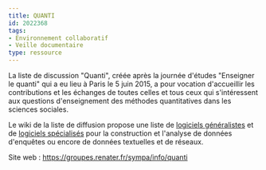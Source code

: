 ```yaml
---
title: QUANTI
id: 2022368
tags:
- Environnement collaboratif
- Veille documentaire
type: ressource
---
```


La liste de discussion "Quanti", créée après la journée d'études "Enseigner le quanti" qui a eu lieu à Paris le 5 juin 2015, a pour vocation d'accueillir les contributions et les échanges de toutes celles et tous ceux qui s'intéressent aux questions d'enseignement des méthodes quantitatives dans les sciences sociales. 

Le wiki de la liste de diffusion propose une liste de [logiciels généralistes](https://groupes.renater.fr/wiki/quanti/outils) et de [logiciels spécialisés](https://groupes.renater.fr/wiki/quanti/outils_et_logiciels_specialises) pour la construction et l'analyse de données d'enquêtes ou encore de données textuelles et de réseaux. 

Site web : <https://groupes.renater.fr/sympa/info/quanti>

